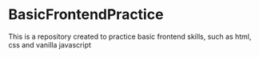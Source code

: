 # BasicFrontendPractice
This is a repository created to practice basic frontend skills, such as html, css and vanilla javascript
